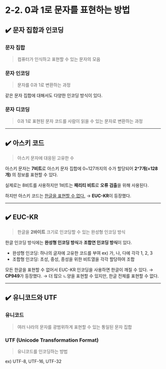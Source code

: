 # 2-2. 0과 1로 문자를 표현하는 방법

## ✔️ 문자 집합과 인코딩

### 문자 집합
> 컴퓨터가 인식하고 표현할 수 있는 문자의 모음

### 문자 인코딩
> 문자를 0과 1로 변환하는 과정

같은 문자 집합에 대해서도 다양한 인코딩 방식이 있다.

### 문자 디코딩
> 0과 1로 표현된 문자 코드를 사람이 읽을 수 있는 문자로 변환하는 과정

<hr>

## ✔️ 아스키 코드
> 아스키 문자에 대응된 고유한 수

아스키 문자는 **7비트**로 아스키 문자 집합에 0~127까지의 수가 할당되어 **2^7개(=128개)** 의 정보를 표현할 수 있다.

실제로는 8비트를 사용하지만 1비트는 **패리티 비트**로 **오류 검출**을 위해 사용된다.

하지만 아스키 코드는 <u>한글을 표현할 수 없다.</u>
→ **EUC-KR**이 등장했다.

<hr>

## ✔️ EUC-KR
> 한글을 **2바이트** 크기로 인코딩할 수 있는 완성형 인코딩 방식

한글 인코딩 방식에는 **완성형 인코딩 방식**과 **조합연 인코딩 방식**이 있다.
- 완성형 인코딩: 하나의 글자에 고유한 코드를 부여 ex) 가, 나, 다에 각각 1, 2, 3
- 조합형 인코딩: 초성, 중성, 종성을 위한 비트열을 각각 할당하여 조합

모든 한글을 표현할 수 없어서 EUC-KR 인코딩을 사용하면 한글이 깨질 수 있다.
→ **CP949**가 등장했다.
→ 더 많으 ㄴ양을 표현할 수 있지만, 한글 전체를 표현할 수 없다.

<hr>

## ✔️ 유니코드와 UTF

### 유니코드
> 여러 나라의 문자를 광범위하게 표현할 수 있는 통일된 문자 집합

### UTF (Unicode Transformation Format)
> 유니코드를 인코딩하는 방법

ex) UTF-8, UTF-16, UTF-32
